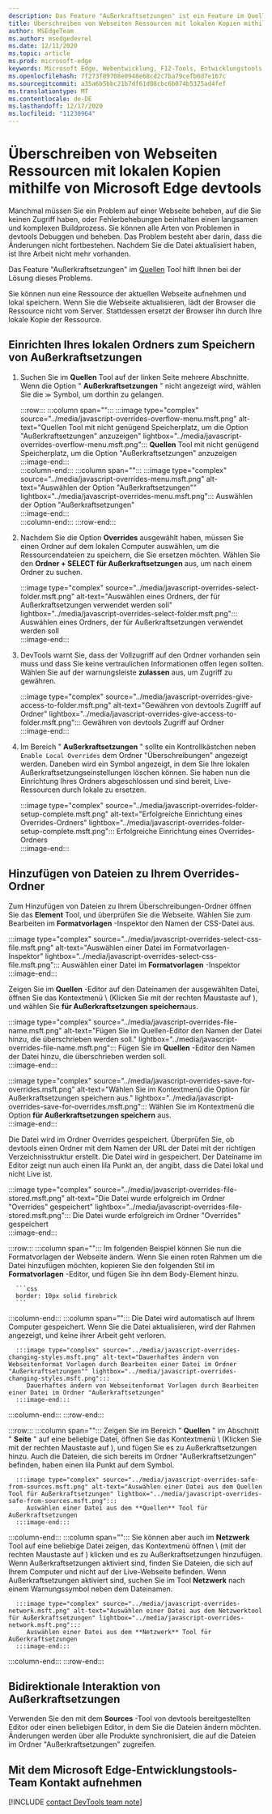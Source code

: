 ```yaml
---
description: Das Feature "Außerkraftsetzungen" ist ein Feature im Quellen Tool von Microsoft Edge devtools, mit dem Sie Webseiten Ressourcen auf Ihre Festplatte kopieren können.  Wenn Sie die Webseite aktualisieren, wird die Ressource von devtools nicht geladen, sondern stattdessen durch Ihre lokale Kopie ersetzt.
title: Überschreiben von Webseiten Ressourcen mit lokalen Kopien mithilfe von Microsoft Edge devtools
author: MSEdgeTeam
ms.author: msedgedevrel
ms.date: 12/11/2020
ms.topic: article
ms.prod: microsoft-edge
keywords: Microsoft Edge, Webentwicklung, F12-Tools, Entwicklungstools
ms.openlocfilehash: 7f273f89708e0948e68cd2c7ba79cefb6d7e167c
ms.sourcegitcommit: a35a6b5bbc21b7df61d08cbc6b074b5325ad4fef
ms.translationtype: MT
ms.contentlocale: de-DE
ms.lasthandoff: 12/17/2020
ms.locfileid: "11230964"
---
```

# Überschreiben von Webseiten Ressourcen mit lokalen Kopien mithilfe von Microsoft Edge devtools  

Manchmal müssen Sie ein Problem auf einer Webseite beheben, auf die Sie keinen Zugriff haben, oder Fehlerbehebungen beinhalten einen langsamen und komplexen Buildprozess.  Sie können alle Arten von Problemen in devtools Debuggen und beheben. Das Problem besteht aber darin, dass die Änderungen nicht fortbestehen.  Nachdem Sie die Datei aktualisiert haben, ist Ihre Arbeit nicht mehr vorhanden.  

Das Feature "Außerkraftsetzungen" im [Quellen][DevToolsSourcesTool] Tool hilft Ihnen bei der Lösung dieses Problems.  

Sie können nun eine Ressource der aktuellen Webseite aufnehmen und lokal speichern.  Wenn Sie die Webseite aktualisieren, lädt der Browser die Ressource nicht vom Server.  Stattdessen ersetzt der Browser ihn durch Ihre lokale Kopie der Ressource.  

## Einrichten Ihres lokalen Ordners zum Speichern von Außerkraftsetzungen  

1.  Suchen Sie im **Quellen** Tool auf der linken Seite mehrere Abschnitte.  Wenn die Option " **Außerkraftsetzungen** " nicht angezeigt wird, wählen Sie die <code>&#x0226B;</code><!--`≫`--> Symbol, um dorthin zu gelangen.  
    
    :::row:::
       :::column span="":::
          :::image type="complex" source="../media/javascript-overrides-overflow-menu.msft.png" alt-text="Quellen Tool mit nicht genügend Speicherplatz, um die Option "Außerkraftsetzungen" anzuzeigen" lightbox="../media/javascript-overrides-overflow-menu.msft.png":::
             **Quellen** Tool mit nicht genügend Speicherplatz, um die Option "Außerkraftsetzungen" anzuzeigen  
          :::image-end:::  
       :::column-end:::
       :::column span="":::
          :::image type="complex" source="../media/javascript-overrides-menu.msft.png" alt-text="Auswählen der Option "Außerkraftsetzungen"" lightbox="../media/javascript-overrides-menu.msft.png":::
             Auswählen der Option "Außerkraftsetzungen"  
          :::image-end:::  
       :::column-end:::
    :::row-end:::  
    
1.  Nachdem Sie die Option **Overrides** ausgewählt haben, müssen Sie einen Ordner auf dem lokalen Computer auswählen, um die Ressourcendateien zu speichern, die Sie ersetzen möchten.  Wählen Sie den **Ordner + SELECT für Außerkraftsetzungen** aus, um nach einem Ordner zu suchen.  
    
    :::image type="complex" source="../media/javascript-overrides-select-folder.msft.png" alt-text="Auswählen eines Ordners, der für Außerkraftsetzungen verwendet werden soll" lightbox="../media/javascript-overrides-select-folder.msft.png":::
       Auswählen eines Ordners, der für Außerkraftsetzungen verwendet werden soll  
    :::image-end:::  
    
1.  DevTools warnt Sie, dass der Vollzugriff auf den Ordner vorhanden sein muss und dass Sie keine vertraulichen Informationen offen legen sollten.  Wählen Sie auf der warnungsleiste **zulassen** aus, um Zugriff zu gewähren.  
    
    :::image type="complex" source="../media/javascript-overrides-give-access-to-folder.msft.png" alt-text="Gewähren von devtools Zugriff auf Ordner" lightbox="../media/javascript-overrides-give-access-to-folder.msft.png":::
       Gewähren von devtools Zugriff auf Ordner  
    :::image-end:::  
    
1.  Im Bereich " **Außerkraftsetzungen** " sollte ein Kontrollkästchen neben `Enable Local Overrides` dem Ordner "Überschreibungen" angezeigt werden.  Daneben wird ein Symbol angezeigt, in dem Sie Ihre lokalen Außerkraftsetzungseinstellungen löschen können.  Sie haben nun die Einrichtung Ihres Ordners abgeschlossen und sind bereit, Live-Ressourcen durch lokale zu ersetzen.
    
    :::image type="complex" source="../media/javascript-overrides-folder-setup-complete.msft.png" alt-text="Erfolgreiche Einrichtung eines Overrides-Ordners" lightbox="../media/javascript-overrides-folder-setup-complete.msft.png":::
       Erfolgreiche Einrichtung eines Overrides-Ordners  
    :::image-end:::  
    
## Hinzufügen von Dateien zu Ihrem Overrides-Ordner  
  
Zum Hinzufügen von Dateien zu Ihrem Überschreibungen-Ordner öffnen Sie das **Element** Tool, und überprüfen Sie die Webseite.  Wählen Sie zum Bearbeiten im **Formatvorlagen** -Inspektor den Namen der CSS-Datei aus.  

:::image type="complex" source="../media/javascript-overrides-select-css-file.msft.png" alt-text="Auswählen einer Datei im Formatvorlagen-Inspektor" lightbox="../media/javascript-overrides-select-css-file.msft.png":::
   Auswählen einer Datei im **Formatvorlagen** -Inspektor  
:::image-end:::  

Zeigen Sie im **Quellen** -Editor auf den Dateinamen der ausgewählten Datei, öffnen Sie das Kontextmenü \ (Klicken Sie mit der rechten Maustaste auf \), und wählen Sie **für Außerkraftsetzungen speichern**aus.  

:::image type="complex" source="../media/javascript-overrides-file-name.msft.png" alt-text="Fügen Sie im Quellen-Editor den Namen der Datei hinzu, die überschrieben werden soll." lightbox="../media/javascript-overrides-file-name.msft.png":::
   Fügen Sie im **Quellen** -Editor den Namen der Datei hinzu, die überschrieben werden soll.  
:::image-end:::  

:::image type="complex" source="../media/javascript-overrides-save-for-overrides.msft.png" alt-text="Wählen Sie im Kontextmenü die Option für Außerkraftsetzungen speichern aus." lightbox="../media/javascript-overrides-save-for-overrides.msft.png":::
   Wählen Sie im Kontextmenü die Option **für Außerkraftsetzungen speichern** aus.  
:::image-end:::  

Die Datei wird im Ordner Overrides gespeichert.  Überprüfen Sie, ob devtools einen Ordner mit dem Namen der URL der Datei mit der richtigen Verzeichnisstruktur erstellt.  Die Datei wird in gespeichert.  Der Dateiname im Editor zeigt nun auch einen lila Punkt an, der angibt, dass die Datei lokal und nicht Live ist.  

:::image type="complex" source="../media/javascript-overrides-file-stored.msft.png" alt-text="Die Datei wurde erfolgreich im Ordner "Overrides" gespeichert" lightbox="../media/javascript-overrides-file-stored.msft.png":::
   Die Datei wurde erfolgreich im Ordner "Overrides" gespeichert  
:::image-end:::  

:::row:::
   :::column span="":::
      Im folgenden Beispiel können Sie nun die Formatvorlagen der Webseite ändern.  Wenn Sie einen roten Rahmen um die Datei hinzufügen möchten, kopieren Sie den folgenden Stil im **Formatvorlagen** -Editor, und fügen Sie ihn dem Body-Element hinzu.  
      
      ```css
      border: 10px solid firebrick
      ```  
   :::column-end:::
   :::column span="":::
      Die Datei wird automatisch auf Ihrem Computer gespeichert.  Wenn Sie die Datei aktualisieren, wird der Rahmen angezeigt, und keine ihrer Arbeit geht verloren.  
      
      :::image type="complex" source="../media/javascript-overrides-changing-styles.msft.png" alt-text="Dauerhaftes ändern von Webseitenformat Vorlagen durch Bearbeiten einer Datei im Ordner "Außerkraftsetzungen"" lightbox="../media/javascript-overrides-changing-styles.msft.png":::
         Dauerhaftes ändern von Webseitenformat Vorlagen durch Bearbeiten einer Datei im Ordner "Außerkraftsetzungen"  
      :::image-end:::  
   :::column-end:::
:::row-end:::  

:::row:::
   :::column span="":::
      Zeigen Sie im Bereich " **Quellen** " im Abschnitt " **Seite** " auf eine beliebige Datei, öffnen Sie das Kontextmenü \ (Klicken Sie mit der rechten Maustaste auf \), und fügen Sie es zu Außerkraftsetzungen hinzu.  Auch die Dateien, die sich bereits im Ordner "Außerkraftsetzungen" befinden, haben einen lila Punkt auf dem Symbol.  
      
      :::image type="complex" source="../media/javascript-overrides-safe-from-sources.msft.png" alt-text="Auswählen einer Datei aus dem Quellen Tool für Außerkraftsetzungen" lightbox="../media/javascript-overrides-safe-from-sources.msft.png":::
         Auswählen einer Datei aus dem **Quellen** Tool für Außerkraftsetzungen  
      :::image-end:::  
   :::column-end:::
   :::column span="":::
      Sie können aber auch im **Netzwerk** Tool auf eine beliebige Datei zeigen, das Kontextmenü öffnen \ (mit der rechten Maustaste auf \) klicken und es zu Außerkraftsetzungen hinzufügen.  Wenn Außerkraftsetzungen aktiviert sind, finden Sie Dateien, die sich auf Ihrem Computer und nicht auf der Live-Webseite befinden.  Wenn Außerkraftsetzungen aktiviert sind, suchen Sie im Tool **Netzwerk** nach einem Warnungssymbol neben dem Dateinamen.  
      
      :::image type="complex" source="../media/javascript-overrides-network.msft.png" alt-text="Auswählen einer Datei aus dem Netzwerktool für Außerkraftsetzungen" lightbox="../media/javascript-overrides-network.msft.png":::
         Auswählen einer Datei aus dem **Netzwerk** Tool für Außerkraftsetzungen  
      :::image-end:::  
   :::column-end:::
:::row-end:::  

## Bidirektionale Interaktion von Außerkraftsetzungen  

Verwenden Sie den mit dem **Sources** -Tool von devtools bereitgestellten Editor oder einen beliebigen Editor, in dem Sie die Dateien ändern möchten.  Änderungen werden über alle Produkte synchronisiert, die auf die Dateien im Ordner "Außerkraftsetzungen" zugreifen.  

## Mit dem Microsoft Edge-Entwicklungstools-Team Kontakt aufnehmen  

[!INCLUDE [contact DevTools team note](../includes/contact-devtools-team-note.md)]  

<!-- links -->  

[DevToolsSourcesTool]: ../sources/index.md "Übersicht über das Quellen Tool | Microsoft docs"  
